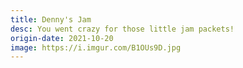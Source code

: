 ```yaml
---
title: Denny's Jam
desc: You went crazy for those little jam packets!
origin-date: 2021-10-20
image: https://i.imgur.com/B1OUs9D.jpg
---
```

